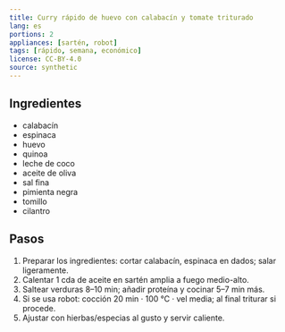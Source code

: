 ```yaml
---
title: Curry rápido de huevo con calabacín y tomate triturado
lang: es
portions: 2
appliances: [sartén, robot]
tags: [rápido, semana, económico]
license: CC-BY-4.0
source: synthetic
---
```

## Ingredientes
- calabacín
- espinaca
- huevo
- quinoa
- leche de coco
- aceite de oliva
- sal fina
- pimienta negra
- tomillo
- cilantro

## Pasos
1. Preparar los ingredientes: cortar calabacín, espinaca en dados; salar ligeramente.
2. Calentar 1 cda de aceite en sartén amplia a fuego medio-alto.
3. Saltear verduras 8–10 min; añadir proteína y cocinar 5–7 min más.
4. Si se usa robot: cocción 20 min · 100 °C · vel media; al final triturar si procede.
5. Ajustar con hierbas/especias al gusto y servir caliente.
